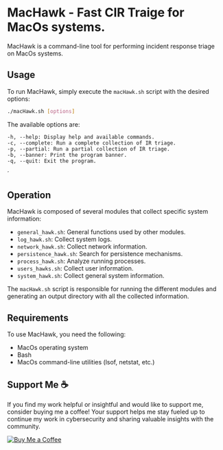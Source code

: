# MacHawk - Fast CIR Traige for MacOs systems.

MacHawk is a command-line tool for performing incident response triage on MacOs systems.

## Usage

To run MacHawk, simply execute the `macHawk.sh` script with the desired options:

```bash
./macHawk.sh [options]
```
The available options are:

    -h, --help: Display help and available commands.
    -c, --complete: Run a complete collection of IR triage.
    -p, --partial: Run a partial collection of IR triage.
    -b, --banner: Print the program banner.
    -q, --quit: Exit the program.
´

## Operation

MacHawk is composed of several modules that collect specific system information:

- `general_hawk.sh`: General functions used by other modules.
- `log_hawk.sh`: Collect system logs.
- `network_hawk.sh`: Collect network information.
- `persistence_hawk.sh`: Search for persistence mechanisms.
- `process_hawk.sh`: Analyze running processes.
- `users_hawks.sh`: Collect user information.
- `system_hawk.sh`: Collect general system information.

The `macHawk.sh` script is responsible for running the different modules and generating an output directory with all the collected information.

## Requirements

To use MacHawk, you need the following:

- MacOs operating system
- Bash
- MacOs command-line utilities (lsof, netstat, etc.)

  
## Support Me ☕️

If you find my work helpful or insightful and would like to support me, consider buying me a coffee! Your support helps me stay fueled up to continue my work in cybersecurity and sharing valuable insights with the community.

[![Buy Me a Coffee](https://img.shields.io/badge/Buy%20Me%20a%20Coffee-Donate-yellow)](Your_Coffee_Link_Here)
